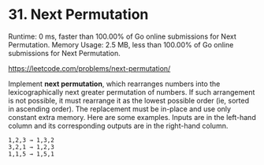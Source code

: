 # 31. Next Permutation

Runtime: 0 ms, faster than 100.00% of Go online submissions for Next Permutation.
Memory Usage: 2.5 MB, less than 100.00% of Go online submissions for Next Permutation.

https://leetcode.com/problems/next-permutation/

Implement **next permutation**, which rearranges numbers into the lexicographically next greater permutation of numbers.
If such arrangement is not possible, it must rearrange it as the lowest possible order (ie, sorted in ascending order).
The replacement must be in-place and use only constant extra memory.
Here are some examples. Inputs are in the left-hand column and its corresponding outputs are in the right-hand column.

```
1,2,3 → 1,3,2
3,2,1 → 1,2,3
1,1,5 → 1,5,1
```